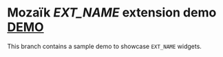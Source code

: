 # Mozaïk *EXT_NAME* extension demo [DEMO][demo-url]

This branch contains a sample demo to showcase `EXT_NAME` widgets.

[demo-url]: https://mozaik-EXT_NAME.herokuapp.com/
